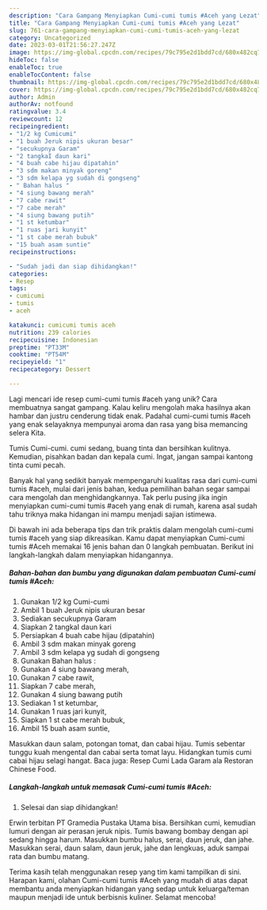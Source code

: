 ```yaml
---
description: "Cara Gampang Menyiapkan Cumi-cumi tumis #Aceh yang Lezat"
title: "Cara Gampang Menyiapkan Cumi-cumi tumis #Aceh yang Lezat"
slug: 761-cara-gampang-menyiapkan-cumi-cumi-tumis-aceh-yang-lezat
category: Uncategorized
date: 2023-03-01T21:56:27.247Z
image: https://img-global.cpcdn.com/recipes/79c795e2d1bdd7cd/680x482cq70/cumi-cumi-tumis-aceh-foto-resep-utama.jpg
hideToc: false
enableToc: true
enableTocContent: false
thumbnail: https://img-global.cpcdn.com/recipes/79c795e2d1bdd7cd/680x482cq70/cumi-cumi-tumis-aceh-foto-resep-utama.jpg
cover: https://img-global.cpcdn.com/recipes/79c795e2d1bdd7cd/680x482cq70/cumi-cumi-tumis-aceh-foto-resep-utama.jpg
author: Admin
authorAv: notfound
ratingvalue: 3.4
reviewcount: 12
recipeingredient:
- "1/2 kg Cumicumi"
- "1 buah Jeruk nipis ukuran besar"
- "secukupnya Garam"
- "2 tangkaI daun kari"
- "4 buah cabe hijau dipatahin"
- "3 sdm makan minyak goreng"
- "3 sdm kelapa yg sudah di gongseng"
- " Bahan halus "
- "4 siung bawang merah"
- "7 cabe rawit"
- "7 cabe merah"
- "4 siung bawang putih"
- "1 st ketumbar"
- "1 ruas jari kunyit"
- "1 st cabe merah bubuk"
- "15 buah asam suntie"
recipeinstructions:

- "Sudah jadi dan siap dihidangkan!"
categories:
- Resep
tags:
- cumicumi
- tumis
- aceh

katakunci: cumicumi tumis aceh 
nutrition: 239 calories
recipecuisine: Indonesian
preptime: "PT33M"
cooktime: "PT54M"
recipeyield: "1"
recipecategory: Dessert

---
```





Lagi mencari ide resep cumi-cumi tumis #aceh yang unik? Cara membuatnya sangat gampang. Kalau keliru mengolah maka hasilnya akan hambar dan justru cenderung tidak enak. Padahal cumi-cumi tumis #aceh yang enak selayaknya mempunyai aroma dan rasa yang bisa memancing selera Kita.





Tumis Cumi-cumi. cumi sedang, buang tinta dan bersihkan kulitnya. Kemudian, pisahkan badan dan kepala cumi. Ingat, jangan sampai kantong tinta cumi pecah.

Banyak hal yang sedikit banyak mempengaruhi kualitas rasa dari cumi-cumi tumis #aceh, mulai dari jenis bahan, kedua pemilihan bahan segar sampai cara mengolah dan menghidangkannya. Tak perlu pusing jika ingin menyiapkan cumi-cumi tumis #aceh yang enak di rumah, karena asal sudah tahu triknya maka hidangan ini mampu menjadi sajian istimewa.






Di bawah ini ada beberapa tips dan trik praktis dalam mengolah cumi-cumi tumis #aceh yang siap dikreasikan. Kamu dapat menyiapkan Cumi-cumi tumis #Aceh memakai 16 jenis bahan dan 0 langkah pembuatan. Berikut ini langkah-langkah dalam menyiapkan hidangannya.

<!--inarticleads1-->

##### Bahan-bahan dan bumbu yang digunakan dalam pembuatan Cumi-cumi tumis #Aceh:

1. Gunakan 1/2 kg Cumi-cumi
1. Ambil 1 buah Jeruk nipis ukuran besar
1. Sediakan secukupnya Garam
1. Siapkan 2 tangkaI daun kari
1. Persiapkan 4 buah cabe hijau (dipatahin)
1. Ambil 3 sdm makan minyak goreng
1. Ambil 3 sdm kelapa yg sudah di gongseng
1. Gunakan  Bahan halus :
1. Gunakan 4 siung bawang merah,
1. Gunakan 7 cabe rawit,
1. Siapkan 7 cabe merah,
1. Gunakan 4 siung bawang putih
1. Sediakan 1 st ketumbar,
1. Gunakan 1 ruas jari kunyit,
1. Siapkan 1 st cabe merah bubuk,
1. Ambil 15 buah asam suntie,


Masukkan daun salam, potongan tomat, dan cabai hijau. Tumis sebentar tunggu kuah mengental dan cabai serta tomat layu. Hidangkan tumis cumi cabai hijau selagi hangat. Baca juga: Resep Cumi Lada Garam ala Restoran Chinese Food. 

<!--inarticleads2-->

##### Langkah-langkah untuk memasak Cumi-cumi tumis #Aceh:


1. Selesai dan siap dihidangkan!

Erwin terbitan PT Gramedia Pustaka Utama bisa. Bersihkan cumi, kemudian lumuri dengan air perasan jeruk nipis. Tumis bawang bombay dengan api sedang hingga harum. Masukkan bumbu halus, serai, daun jeruk, dan jahe. Masukkan serai, daun salam, daun jeruk, jahe dan lengkuas, aduk sampai rata dan bumbu matang. 

Terima kasih telah menggunakan resep yang tim kami tampilkan di sini. Harapan kami, olahan Cumi-cumi tumis #Aceh yang mudah di atas dapat membantu anda menyiapkan hidangan yang sedap untuk keluarga/teman maupun menjadi ide untuk berbisnis kuliner. Selamat mencoba!
